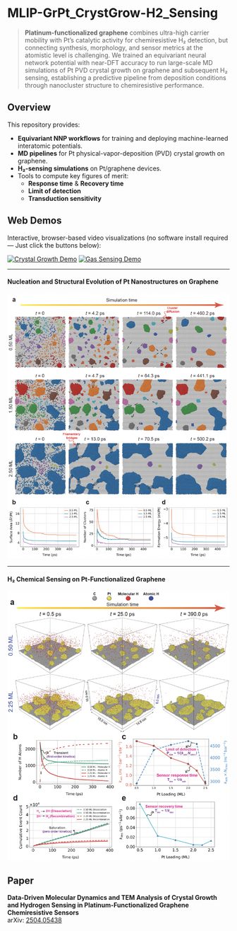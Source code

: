 # MLIP-GrPt_CrystGrow-H2_Sensing

> **Platinum-functionalized graphene** combines ultra-high carrier mobility with Pt’s catalytic activity for chemiresistive H₂ detection, but connecting synthesis, morphology, and sensor metrics at the atomistic level is challenging. We trained an equivariant neural network potential with near-DFT accuracy to run large-scale MD simulations of Pt PVD crystal growth on graphene and subsequent H₂ sensing, establishing a predictive pipeline from deposition conditions through nanocluster structure to chemiresistive performance.

## Overview
This repository provides:
- **Equivariant NNP workflows** for training and deploying machine-learned interatomic potentials.  
- **MD pipelines** for Pt physical-vapor-deposition (PVD) crystal growth on graphene.  
- **H₂-sensing simulations** on Pt/graphene devices.  
- Tools to compute key figures of merit:
  - **Response time** & **Recovery time**  
  - **Limit of detection** 
  - **Transduction sensitivity**  

## Web Demos

Interactive, browser-based video visualizations (no software install required — Just click the buttons below):

[![Crystal Growth Demo](https://img.shields.io/badge/-Growth%20Demo-ff69b4?style=for-the-badge)](https://akram-ibrahim.github.io/MLIP-GrPt_CrystGrow-H2_Sensing/#growth)
[![Gas Sensing Demo](https://img.shields.io/badge/-Sensing%20Demo-ff69b4?style=for-the-badge)](https://akram-ibrahim.github.io/MLIP-GrPt_CrystGrow-H2_Sensing/#sensing)

---

#### Nucleation and Structural Evolution of Pt Nanostructures on Graphene
![Crystal Growth](images/image_1.png)

---

#### H₂ Chemical Sensing on Pt-Functionalized Graphene
![H₂ Sensing](images/image_2.png)


## Paper
**Data-Driven Molecular Dynamics and TEM Analysis of Crystal Growth and Hydrogen Sensing in Platinum-Functionalized Graphene Chemiresistive Sensors**  
arXiv: [2504.05438](https://arxiv.org/abs/2504.05438)  
